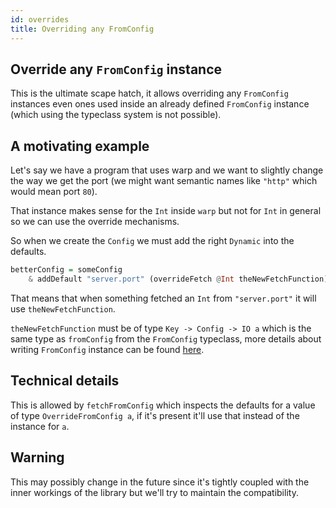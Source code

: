 ```yaml
---
id: overrides
title: Overriding any FromConfig
---
```


## Override any `FromConfig` instance

This is the ultimate scape hatch, it allows overriding any `FromConfig` instances
even ones used inside an already defined `FromConfig` instance (which using the
typeclass system is not possible).

## A motivating example

Let's say we have a program that uses warp and we want to slightly change the
way we get the port (we might want semantic names like `"http"` which would
mean port `80`).

That instance makes sense for the `Int` inside `warp` but not for `Int` in
general so we can use the override mechanisms.

So when we create the `Config` we must add the right `Dynamic` into the defaults.

```haskell
betterConfig = someConfig 
    & addDefault "server.port" (overrideFetch @Int theNewFetchFunction)
```

That means that when something fetched an `Int` from `"server.port"` it will use
`theNewFetchFunction`.

`theNewFetchFunction` must be of type `Key -> Config -> IO a` which is the same
type as `fromConfig` from the `FromConfig` typeclass, more details about writing
`FromConfig` instance can be found [here](/docs/writing-fromconfig).

## Technical details

This is allowed by `fetchFromConfig` which inspects the defaults for a value of
type `OverrideFromConfig a`, if it's present it'll use that instead of the
instance for `a`.

## Warning

This may possibly change in the future since it's tightly coupled with the
inner workings of the library but we'll try to maintain the compatibility.
